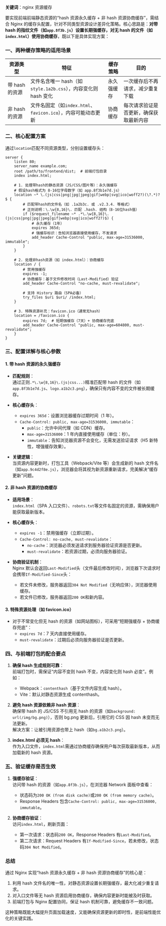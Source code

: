**关键词**：nginx 资源缓存

要实现前端前端静态资源的“hash 资源永久缓存 + 非 hash 资源协商缓存”，需结合 Nginx 的缓存头配置，针对不同类型资源设计差异化策略。核心思路是：**对带 hash 的指纹文件（如`app.8f3b.js`）设置长期强缓存，对无 hash 的文件（如`index.html`）使用协商缓存**，既以下是具体实现方案：

### 一、两种缓存策略的适用场景

| 资源类型       | 特征                                                          | 缓存策略   | 目的                                   |
| -------------- | ------------------------------------------------------------- | ---------- | -------------------------------------- |
| 带 hash 的资源 | 文件名含唯一 hash（如`style.1a2b.css`），内容变化则 hash 变化 | 永久强缓存 | 一次缓存后不再请求，减少重复下载       |
| 非 hash 的资源 | 文件名固定（如`index.html`、`favicon.ico`），内容可能动态更新 | 协商缓存   | 每次请求验证是否更新，确保获取最新内容 |

### 二、核心配置方案

通过`location`匹配不同资源类型，分别设置缓存头：

```nginx
server {
    listen 80;
    server_name example.com;
    root /path/to/frontend/dist;  # 前端打包目录
    index index.html;

    # 1. 处理带hash的静态资源（JS/CSS/图片等）：永久强缓存
    # 假设hash格式为 8-16位字母数字（如 app.8f3b1e7d.js）
    location ~* \.(js|css|png|jpg|jpeg|gif|webp|svg|ico|woff2?)(\?.*)?$ {
        # 匹配带hash的文件名（如 .1a2b3c. 或 .v2.3.4. 等格式）
        # 正则说明：\.\w{8,16}\. 匹配 .hash. 结构（8-16位hash值）
        if ($request_filename ~* .*\.\w{8,16}\.(js|css|png|jpg|jpeg|gif|webp|svg|ico|woff2?)$) {
            # 永久缓存（1年）
            expires 365d;
            # 强缓存标识：告知浏览器直接使用缓存，不发请求
            add_header Cache-Control "public, max-age=31536000, immutable";
        }
    }

    # 2. 处理非hash资源（如 index.html）：协商缓存
    location / {
        # 禁用强缓存
        expires -1;
        # 协商缓存：基于文件修改时间（Last-Modified）验证
        add_header Cache-Control "no-cache, must-revalidate";

        # 支持 History 路由（SPA必备）
        try_files $uri $uri/ /index.html;
    }

    # 3. 特殊资源补充：favicon.ico（通常无hash）
    location = /favicon.ico {
        expires 7d;  # 短期强缓存（7天）+ 协商缓存兜底
        add_header Cache-Control "public, max-age=604800, must-revalidate";
    }
}
```

### 三、配置详解与核心参数

#### 1. 带 hash 资源的永久强缓存

- **匹配规则**：  
  通过正则`.*\.\w{8,16}\.(js|css...)`精准匹配带 hash 的文件（如`app.8f3b1e7d.js`、`logo.a1b2c3.png`），确保只有内容不变的文件被长期缓存。

- **核心缓存头**：

  - `expires 365d`：设置浏览器缓存过期时间（1 年）。
  - `Cache-Control: public, max-age=31536000, immutable`：
    - `public`：允许中间代理（如 CDN）缓存。
    - `max-age=31536000`：1 年内直接使用缓存（单位：秒）。
    - `immutable`：告知浏览器资源不会变化，无需发送验证请求（H5 新特性，增强缓存效果）。

- **关键逻辑**：  
  当资源内容更新时，打包工具（Webpack/Vite 等）会生成新的 hash 文件名（如`app.9c4d2f8e.js`），浏览器会将其视为新资源重新请求，完美解决“缓存更新”问题。

#### 2. 非 hash 资源的协商缓存

- **适用场景**：  
  `index.html`（SPA 入口文件）、`robots.txt`等文件名固定的资源，需确保用户能获取最新版本。

- **核心缓存头**：

  - `expires -1`：禁用强缓存（立即过期）。
  - `Cache-Control: no-cache, must-revalidate`：
    - `no-cache`：浏览器必须发送请求到服务器验证资源是否更新。
    - `must-revalidate`：若资源过期，必须向服务器验证。

- **协商验证机制**：  
  Nginx 默认会返回`Last-Modified`头（文件最后修改时间），浏览器下次请求时会携带`If-Modified-Since`头：
  - 若文件未修改，服务器返回`304 Not Modified`（无响应体），浏览器使用缓存。
  - 若文件已修改，服务器返回`200 OK`和新内容。

#### 3. 特殊资源处理（如 favicon.ico）

- 对于不常变化但无 hash 的资源（如网站图标），可采用“短期强缓存 + 协商缓存兜底”：
  - `expires 7d`：7 天内直接使用缓存。
  - `must-revalidate`：过期后必须向服务器验证是否更新。

### 四、与前端打包的配合要点

1. **确保 hash 生成规则可靠**：  
   前端打包时，需保证“内容不变则 hash 不变，内容变化则 hash 必变”。例如：

   - Webpack：`contenthash`（基于文件内容生成 hash）。
   - Vite：默认对静态资源生成 contenthash。

2. **避免 hash 资源依赖非 hash 资源**：  
   确保带 hash 的 JS/CSS 不引用无 hash 的资源（如`background: url(/img/bg.png)`），否则 bg.png 更新后，引用它的 CSS 因 hash 未变而无法更新。  
   解决方案：让被引用资源也带上 hash（如`bg.a1b2c3.png`）。

3. **index.html 必须无 hash**：  
   作为入口文件，`index.html`需通过协商缓存确保用户每次获取最新版本，从而加载新的 hash 资源。

### 五、验证缓存是否生效

1. **强缓存验证**：  
   访问带 hash 的资源（如`app.8f3b.js`），在浏览器 Network 面板中查看：

   - 状态码为`200 OK (from disk cache)`或`200 OK (from memory cache)`。
   - Response Headers 包含`Cache-Control: public, max-age=31536000, immutable`。

2. **协商缓存验证**：  
   访问`index.html`，刷新页面：
   - 第一次请求：状态码`200 OK`，Response Headers 有`Last-Modified`。
   - 第二次请求：Request Headers 有`If-Modified-Since`，若未修改，状态码`304 Not Modified`。

### 总结

通过 Nginx 实现“hash 资源永久缓存 + 非 hash 资源协商缓存”的核心是：

1. 利用 hash 文件名的唯一性，对静态资源设置长期强缓存，最大化减少重复请求。
2. 对入口文件等无 hash 资源启用协商缓存，确保内容更新时能被及时获取。
3. 前端打包与 Nginx 配置协同，保证 hash 机制可靠，避免缓存不一致问题。

这种策略既能大幅提升页面加载速度，又能确保资源更新的即时性，是前端性能优化的关键实践。

